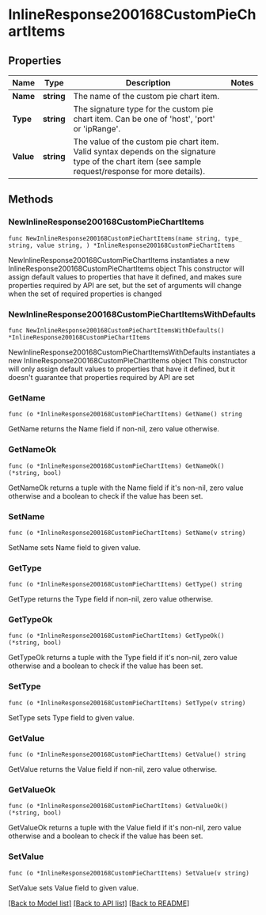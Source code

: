# InlineResponse200168CustomPieChartItems

## Properties

Name | Type | Description | Notes
------------ | ------------- | ------------- | -------------
**Name** | **string** | The name of the custom pie chart item. | 
**Type** | **string** |     The signature type for the custom pie chart item. Can be one of &#39;host&#39;, &#39;port&#39; or &#39;ipRange&#39;.  | 
**Value** | **string** |     The value of the custom pie chart item. Valid syntax depends on the signature type of the chart item     (see sample request/response for more details).  | 

## Methods

### NewInlineResponse200168CustomPieChartItems

`func NewInlineResponse200168CustomPieChartItems(name string, type_ string, value string, ) *InlineResponse200168CustomPieChartItems`

NewInlineResponse200168CustomPieChartItems instantiates a new InlineResponse200168CustomPieChartItems object
This constructor will assign default values to properties that have it defined,
and makes sure properties required by API are set, but the set of arguments
will change when the set of required properties is changed

### NewInlineResponse200168CustomPieChartItemsWithDefaults

`func NewInlineResponse200168CustomPieChartItemsWithDefaults() *InlineResponse200168CustomPieChartItems`

NewInlineResponse200168CustomPieChartItemsWithDefaults instantiates a new InlineResponse200168CustomPieChartItems object
This constructor will only assign default values to properties that have it defined,
but it doesn't guarantee that properties required by API are set

### GetName

`func (o *InlineResponse200168CustomPieChartItems) GetName() string`

GetName returns the Name field if non-nil, zero value otherwise.

### GetNameOk

`func (o *InlineResponse200168CustomPieChartItems) GetNameOk() (*string, bool)`

GetNameOk returns a tuple with the Name field if it's non-nil, zero value otherwise
and a boolean to check if the value has been set.

### SetName

`func (o *InlineResponse200168CustomPieChartItems) SetName(v string)`

SetName sets Name field to given value.


### GetType

`func (o *InlineResponse200168CustomPieChartItems) GetType() string`

GetType returns the Type field if non-nil, zero value otherwise.

### GetTypeOk

`func (o *InlineResponse200168CustomPieChartItems) GetTypeOk() (*string, bool)`

GetTypeOk returns a tuple with the Type field if it's non-nil, zero value otherwise
and a boolean to check if the value has been set.

### SetType

`func (o *InlineResponse200168CustomPieChartItems) SetType(v string)`

SetType sets Type field to given value.


### GetValue

`func (o *InlineResponse200168CustomPieChartItems) GetValue() string`

GetValue returns the Value field if non-nil, zero value otherwise.

### GetValueOk

`func (o *InlineResponse200168CustomPieChartItems) GetValueOk() (*string, bool)`

GetValueOk returns a tuple with the Value field if it's non-nil, zero value otherwise
and a boolean to check if the value has been set.

### SetValue

`func (o *InlineResponse200168CustomPieChartItems) SetValue(v string)`

SetValue sets Value field to given value.



[[Back to Model list]](../README.md#documentation-for-models) [[Back to API list]](../README.md#documentation-for-api-endpoints) [[Back to README]](../README.md)


